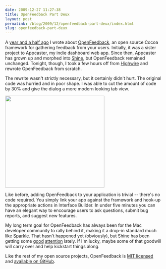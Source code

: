 ```yaml
---
date: 2009-12-27 11:27:38
title: OpenFeedback Part Deux
layout: post
permalink: /blog/2009/12/openfeedback-part-deux/index.html
slug: openfeedback-part-deux
---
```

A <a href="http://clickontyler.com/blog/2008/06/introducing-appcaster-openfeedback/">year and a half ago</a> I wrote about <a href="http://github.com/tylerhall/OpenFeedback">OpenFeedback</a>, an open source Cocoa framework for gathering feedback from your users. Initially, it was a sister project to Appcaster, my indie dashboard web app. Since then, Appcaster has grown up and morphed into <a href="http://github.com/tylerhall/Shine">Shine</a>, but OpenFeedback remained unchanged. Tonight, though, I took a few hours off from <a href="http://highwireapp.com">Highwire</a> and rewrote OpenFeedback from scratch.

The rewrite wasn't strictly necessary, but it certainly didn't hurt. The original code was hurried and in poor shape. I was able to cut the amount of code by 30% and give the dialog a more modern looking tab view.

<a href="http://cdn.tyler.fm/blog/of-bug.png"><img alt="" src="http://cdn.tyler.fm/blog/of-bug-sm.png" title="OpenFeedback Screenshot" class="alignnone" width="320" height="296" /></a>

Like before, adding OpenFeedback to your application is trivial -- there's no code required. You simply link your app against the framework and hook-up the appropriate actions in Interface Builder. In under five minutes you can have an elegant way to encourage users to ask questions, submit bug reports, and suggest new features.

My long term goal for OpenFeedback has always been for the Mac developer community to rally behind it, making it a drop-in standard much like <a href="http://sparkle.andymatuschak.org/">Sparkle</a>. That hasn't happened yet (obviously), but Shine has been getting some <a href="http://blog.andymatuschak.org/post/158054535/shine-an-indie-mac-dashboard">good</a> <a href="http://www.mac-developer-network.com/shows/podcasts/mdnshow/mdn011/">attention</a> lately. If I'm lucky, maybe some of that goodwill will carry over and help kickstart things along.

Like the rest of my open source projects, OpenFeedback is <a href="http://www.opensource.org/licenses/mit-license.php">MIT licensed</a> and <a href="http://github.com/tylerhall/OpenFeedback">available on GitHub</a>.